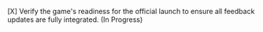 [X] Verify the game's readiness for the official launch to ensure all feedback updates are fully integrated. (In Progress)